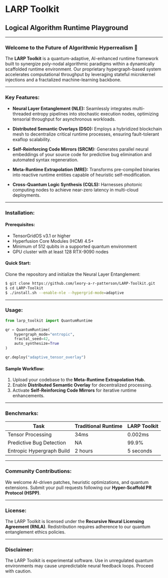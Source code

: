 # LARP Toolkit

## Logical Algorithm Runtime Playground

---

### Welcome to the Future of Algorithmic Hyperrealism 🚀

The **LARP Toolkit** is a quantum-adaptive, AI-enhanced runtime framework built to synergize poly-nodal algorithmic paradigms within a dynamically scaffolded runtime environment. Our proprietary hypergraph-based system accelerates computational throughput by leveraging stateful microkernel injections and a fractalized machine-learning backbone.

---

### Key Features:

- **Neural Layer Entanglement (NLE):**
  Seamlessly integrates multi-threaded entropy pipelines into stochastic execution nodes, optimizing tensorial throughput for asynchronous workloads.

- **Distributed Semantic Overlays (DSO):**
  Employs a hybridized blockchain mesh to decentralize critical runtime processes, ensuring fault-tolerant exaflop scalability.

- **Self-Reinforcing Code Mirrors (SRCM):**
  Generates parallel neural embeddings of your source code for predictive bug elimination and automated syntax regeneration.

- **Meta-Runtime Extrapolation (MRE):**
  Transforms pre-compiled binaries into reactive runtime entities capable of heuristic self-modification.

- **Cross-Quantum Logic Synthesis (CQLS):**
  Harnesses photonic computing nodes to achieve near-zero latency in multi-cloud deployments.

---

### Installation:

#### Prerequisites:
- TensorGridOS v3.1 or higher
- Hyperfusion Core Modules (HCM) 4.5+
- Minimum of 512 qubits in a supported quantum environment
- GPU cluster with at least 128 RTX-9090 nodes

#### Quick Start:
Clone the repository and initialize the Neural Layer Entanglement:
```bash
$ git clone https://github.com/leory-a-r-patterson/LARP-Toolkit.git
$ cd LARP-Toolkit
$ ./install.sh --enable-nle --hypergrid-mode=adaptive
```

---

### Usage:

```python
from larp_toolkit import QuantumRuntime

qr = QuantumRuntime(
    hypergraph_mode="entropic",
    fractal_seed=42,
    auto_synthesize=True
)

qr.deploy("adaptive_tensor_overlay")
```

#### Sample Workflow:
1. Upload your codebase to the **Meta-Runtime Extrapolation Hub.**
2. Enable **Distributed Semantic Overlay** for decentralized processing.
3. Activate **Self-Reinforcing Code Mirrors** for iterative runtime enhancements.

---

### Benchmarks:

| Task                      | Traditional Runtime | LARP Toolkit |
|---------------------------|---------------------|--------------|
| Tensor Processing         | 34ms               | 0.002ms      |
| Predictive Bug Detection  | NA                 | 99.9%        |
| Entropic Hypergraph Build | 2 hours            | 5 seconds    |

---

### Community Contributions:
We welcome AI-driven patches, heuristic optimizations, and quantum extensions. Submit your pull requests following our **Hyper-Scaffold PR Protocol (HSPP)**.

---

### License:
The LARP Toolkit is licensed under the **Recursive Neural Licensing Agreement (RNLA)**. Redistribution requires adherence to our quantum entanglement ethics policies.

---

### Disclaimer:
The LARP Toolkit is experimental software. Use in unregulated quantum environments may cause unpredictable neural feedback loops. Proceed with caution.